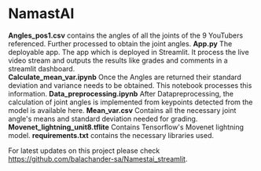 # NamastAI
**Angles_pos1.csv** contains the angles of all the joints of the 9 YouTubers referenced. Further processed to obtain the joint angles. 
**App.py** The deployable app. The app which is deployed in Streamlit. It process the live video stream and outputs the results like grades and comments in a streamlit dashboard.  
**Calculate_mean_var.ipynb** Once the Angles are returned their standard deviation and variance needs to be obtained. This notebook processes this information.
**Data_preprocessing.ipynb** After Datapreprocessing, the calculation of joint angles is implemented from keypoints detected from the model is available here. 
**Mean_var.csv** Contains all the necessary joint angle's means and standard deviation needed for grading. 
**Movenet_lightning_unit8.tflite** Contains Tensorflow's Movenet lightning model. 
**requirements.txt** contains the necessary libraries used. 

For latest updates on this project please check https://github.com/balachander-sa/Namestai_streamlit.
